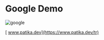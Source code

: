 # Google Demo

![google](https://user-images.githubusercontent.com/83616547/218265452-dc60b976-4381-4b05-9825-37be446ebfd3.JPG)

[ www.patika.dev](https://www.patika.dev/tr)